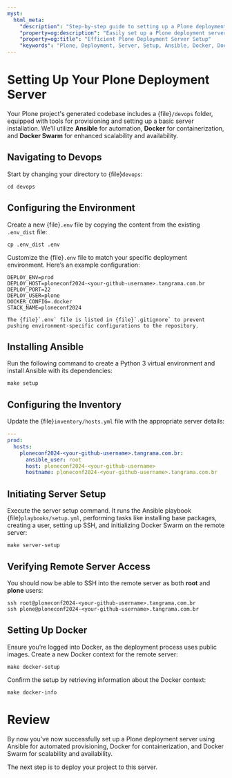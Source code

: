 ```yaml
---
myst:
  html_meta:
    "description": "Step-by-step guide to setting up a Plone deployment server."
    "property=og:description": "Easily set up a Plone deployment server with Ansible, Docker, and Docker Swarm."
    "property=og:title": "Efficient Plone Deployment Server Setup"
    "keywords": "Plone, Deployment, Server, Setup, Ansible, Docker, Docker Swarm"
---
```


# Setting Up Your Plone Deployment Server

Your Plone project's generated codebase includes a {file}`/devops` folder, equipped with tools for provisioning and setting up a basic server installation. We'll utilize **Ansible** for automation, **Docker** for containerization, and **Docker Swarm** for enhanced scalability and availability.

## Navigating to Devops

Start by changing your directory to {file}`devops`:

```shell
cd devops
```

## Configuring the Environment

Create a new {file}`.env` file by copying the content from the existing `.env_dist` file:

```shell
cp .env_dist .env
```

Customize the {file}`.env` file to match your specific deployment environment. Here’s an example configuration:

```plaintext
DEPLOY_ENV=prod
DEPLOY_HOST=ploneconf2024-<your-github-username>.tangrama.com.br
DEPLOY_PORT=22
DEPLOY_USER=plone
DOCKER_CONFIG=.docker
STACK_NAME=ploneconf2024
```

```{note}
The {file}`.env` file is listed in {file}`.gitignore` to prevent pushing environment-specific configurations to the repository.
```

## Installing Ansible

Run the following command to create a Python 3 virtual environment and install Ansible with its dependencies:

```shell
make setup
```

## Configuring the Inventory

Update the {file}`inventory/hosts.yml` file with the appropriate server details:

```yaml
---
prod:
  hosts:
    ploneconf2024-<your-github-username>.tangrama.com.br:
      ansible_user: root
      host: ploneconf2024-<your-github-username>
      hostname: ploneconf2024-<your-github-username>.tangrama.com.br
```

## Initiating Server Setup

Execute the server setup command. It runs the Ansible playbook {file}`playbooks/setup.yml`, performing tasks like installing base packages, creating a user, setting up SSH, and initializing Docker Swarm on the remote server:

```shell
make server-setup
```

## Verifying Remote Server Access

You should now be able to SSH into the remote server as both **root** and **plone** users:

```shell
ssh root@ploneconf2024-<your-github-username>.tangrama.com.br
ssh plone@ploneconf2024-<your-github-username>.tangrama.com.br
```

## Setting Up Docker

Ensure you’re logged into Docker, as the deployment process uses public images. Create a new Docker context for the remote server:

```shell
make docker-setup
```

Confirm the setup by retrieving information about the Docker context:

```shell
make docker-info
```

# Review

By now you’ve now successfully set up a Plone deployment server using Ansible for automated provisioning, Docker for containerization, and Docker Swarm for scalability and availability.

The next step is to deploy your project to this server.
